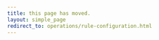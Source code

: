 ```yaml
---
title: this page has moved.
layout: simple_page
redirect_to: operations/rule-configuration.html
---
```

